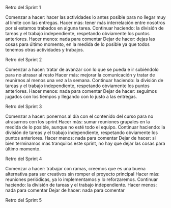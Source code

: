 Retro del Sprint 1

Comenzar a hacer: hacer las actividades lo antes posible para no llegar muy al límite con las entregas.
Hacer más: tener más interrelación entre nosotros por si estamos trabados en alguna tarea.
Continuar haciendo: la división de tareas y el trabajo independiente, respetando obviamente los puntos anteriores.
Hacer menos: nada para comentar
Dejar de hacer: dejas las cosas para último momento, en la medida de lo posible ya que todos tenemos otras actividades y trabajos.

Retro del Sprint 2

Comenzar a hacer: tratar de avanzar con lo que se pueda e ir subiéndolo para no atrasar al resto
Hacer más: mejorar la comunicación y tratar de reunirnos al menos una vez a la semana.
Continuar haciendo: la división de tareas y el trabajo independiente, respetando obviamente los puntos anteriores.
Hacer menos: nada para comentar
Dejar de hacer: seguimos jugados con los tiempos y llegando con lo justo a las entregas.

Retro del Sprint 3

Comenzar a hacer: ponernos al día con el contenido del curso para no atrasarnos con los sprint
Hacer más: sumar reuniones grupales en la medida de lo posible, aunque no esté todo el equipo.
Continuar haciendo: la división de tareas y el trabajo independiente, respetando obviamente los puntos anteriores.
Hacer menos: nada para comentar
Dejar de hacer: si bien terminamos mas tranquilos este sprint, no hay que dejar las cosas para último momento.


Retro del Sprint 4

Comenzar a hacer: trabajar con ramas, creemos que es una buena alternativa para ser creativos sin romper el proyecto principal
Hacer más: reuniones periódicas, ya lo implementamos y lo reforzaremos.
Continuar haciendo: la división de tareas y el trabajo independiente.
Hacer menos: nada para comentar
Dejar de hacer: nada para comentar

Retro del Sprint 5

<!-- Comenzar a hacer: trabajar con ramas, creemos que es una buena alternativa para ser creativos sin romper el proyecto principal
Hacer más: reuniones periódicas, ya lo implementamos y lo reforzaremos.
Continuar haciendo: la división de tareas y el trabajo independiente.
Hacer menos: nada para comentar
Dejar de hacer: nada para comentar -->